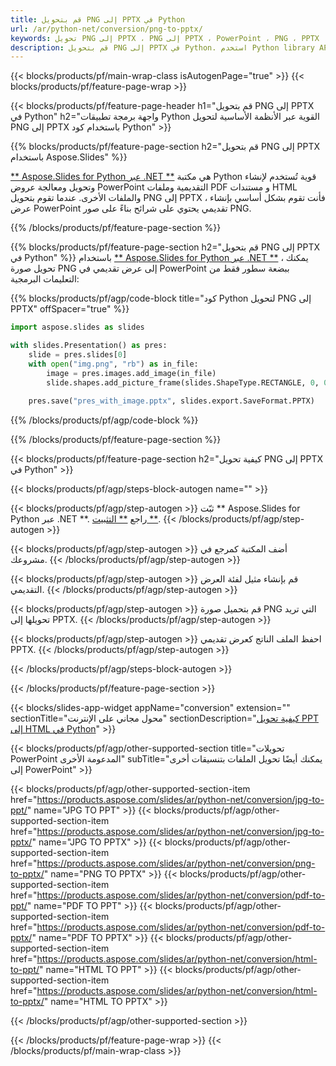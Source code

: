 ```yaml
---
title: قم بتحويل PNG إلى PPTX في Python
url: /ar/python-net/conversion/png-to-pptx/
keywords: تحويل PNG إلى PPTX ، PNG إلى PPTX ، PowerPoint ، PNG ، PPTX ، Python API ، مكتبة Python
description: قم بتحويل PNG إلى PPTX في Python. استخدم Python library API لتحويل صور PNG إلى PowerPoint
---
```


{{< blocks/products/pf/main-wrap-class isAutogenPage="true" >}}
{{< blocks/products/pf/feature-page-wrap >}}

{{< blocks/products/pf/feature-page-header h1="قم بتحويل PNG إلى PPTX في Python" h2="واجهة برمجة تطبيقات Python القوية عبر الأنظمة الأساسية لتحويل PNG إلى PPTX باستخدام كود Python" >}}

{{% blocks/products/pf/feature-page-section h2="قم بتحويل PNG إلى PPTX باستخدام Aspose.Slides" %}}

[** Aspose.Slides for Python عبر .NET **](https://products.aspose.com/slides/ar/python-net/) هي مكتبة Python قوية تُستخدم لإنشاء وتحويل ومعالجة عروض PowerPoint التقديمية وملفات PDF و مستندات HTML والملفات الأخرى. عندما تقوم بتحويل PNG إلى PPTX ، فأنت تقوم بشكل أساسي بإنشاء عرض PowerPoint تقديمي يحتوي على شرائح بناءً على صور PNG.

{{% /blocks/products/pf/feature-page-section %}}


{{% blocks/products/pf/feature-page-section  h2="قم بتحويل PNG إلى PPTX في Python" %}}
باستخدام [** Aspose.Slides for Python عبر .NET **](https://products.aspose.com/slides/ar/python-net/) ، يمكنك تحويل صورة PNG إلى عرض تقديمي في PowerPoint ببضعة سطور فقط من التعليمات البرمجية:

{{% blocks/products/pf/agp/code-block title="كود Python لتحويل PNG إلى PPTX" offSpacer="true" %}}
```py
import aspose.slides as slides

with slides.Presentation() as pres:
    slide = pres.slides[0]
    with open("img.png", "rb") as in_file:
        image = pres.images.add_image(in_file)
        slide.shapes.add_picture_frame(slides.ShapeType.RECTANGLE, 0, 0, 720, 540, image)
    
    pres.save("pres_with_image.pptx", slides.export.SaveFormat.PPTX)
```
{{% /blocks/products/pf/agp/code-block %}}

{{% /blocks/products/pf/feature-page-section %}}




{{< blocks/products/pf/feature-page-section  h2="كيفية تحويل PNG إلى PPTX في Python" >}}


{{< blocks/products/pf/agp/steps-block-autogen name="" >}}


{{< blocks/products/pf/agp/step-autogen >}}
ثبّت ** Aspose.Slides for Python عبر .NET **. راجع [** التثبيت **](https://docs.aspose.com/slides/python-net/installation/).
{{< /blocks/products/pf/agp/step-autogen >}}

{{< blocks/products/pf/agp/step-autogen >}}
أضف المكتبة كمرجع في مشروعك.
{{< /blocks/products/pf/agp/step-autogen >}}

{{< blocks/products/pf/agp/step-autogen >}}
قم بإنشاء مثيل لفئة العرض التقديمي.
{{< /blocks/products/pf/agp/step-autogen >}}

{{< blocks/products/pf/agp/step-autogen >}}
قم بتحميل صورة PNG التي تريد تحويلها إلى PPTX.
{{< /blocks/products/pf/agp/step-autogen >}}

{{< blocks/products/pf/agp/step-autogen >}}
احفظ الملف الناتج كعرض تقديمي PPTX.
{{< /blocks/products/pf/agp/step-autogen >}}


{{< /blocks/products/pf/agp/steps-block-autogen >}}


{{< /blocks/products/pf/feature-page-section >}}




{{< blocks/slides-app-widget  appName="conversion" extension="" sectionTitle="محول مجاني على الإنترنت" sectionDescription="[كيفية تحويل PPT إلى HTML في Python](https://products.aspose.com/slides/ar/python-net/conversion/ppt-to-html/)" >}}

{{< blocks/products/pf/agp/other-supported-section title="تحويلات PowerPoint المدعومة الأخرى" subTitle="يمكنك أيضًا تحويل الملفات بتنسيقات أخرى إلى PowerPoint" >}} 

{{< blocks/products/pf/agp/other-supported-section-item href="https://products.aspose.com/slides/ar/python-net/conversion/jpg-to-ppt/" name="JPG TO PPT" >}}
{{< blocks/products/pf/agp/other-supported-section-item href="https://products.aspose.com/slides/ar/python-net/conversion/jpg-to-pptx/" name="JPG TO PPTX" >}}
{{< blocks/products/pf/agp/other-supported-section-item href="https://products.aspose.com/slides/ar/python-net/conversion/png-to-pptx/" name="PNG TO PPTX" >}}
{{< blocks/products/pf/agp/other-supported-section-item href="https://products.aspose.com/slides/ar/python-net/conversion/pdf-to-ppt/" name="PDF TO PPT" >}}
{{< blocks/products/pf/agp/other-supported-section-item href="https://products.aspose.com/slides/ar/python-net/conversion/pdf-to-pptx/" name="PDF TO PPTX" >}}
{{< blocks/products/pf/agp/other-supported-section-item href="https://products.aspose.com/slides/ar/python-net/conversion/html-to-ppt/" name="HTML TO PPT" >}}
{{< blocks/products/pf/agp/other-supported-section-item href="https://products.aspose.com/slides/ar/python-net/conversion/html-to-pptx/" name="HTML TO PPTX" >}}


{{< /blocks/products/pf/agp/other-supported-section >}}

{{< /blocks/products/pf/feature-page-wrap >}}
{{< /blocks/products/pf/main-wrap-class >}}